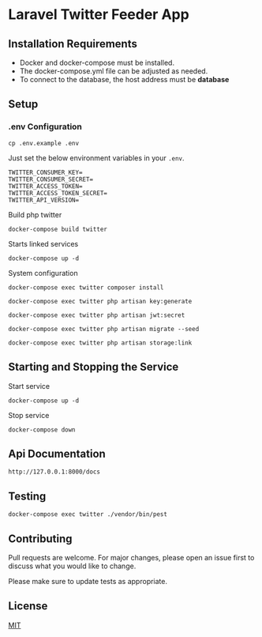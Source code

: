 # Laravel Twitter Feeder App

## Installation Requirements
- Docker and docker-compose must be installed.
- The docker-compose.yml file can be adjusted as needed.
- To connect to the database, the host address must be **database**

## Setup
### .env Configuration

```
cp .env.example .env
```
Just set the below environment variables in your `.env`.

```
TWITTER_CONSUMER_KEY=
TWITTER_CONSUMER_SECRET=
TWITTER_ACCESS_TOKEN=
TWITTER_ACCESS_TOKEN_SECRET=
TWITTER_API_VERSION=
```

Build php twitter
```
docker-compose build twitter
```
Starts linked services
```
docker-compose up -d
```

System configuration
```
docker-compose exec twitter composer install
```
```
docker-compose exec twitter php artisan key:generate
```
```
docker-compose exec twitter php artisan jwt:secret
```
```
docker-compose exec twitter php artisan migrate --seed
```
```
docker-compose exec twitter php artisan storage:link
```

## Starting and Stopping the Service
Start service
```console
docker-compose up -d
```
Stop service
```console
docker-compose down
```

## Api Documentation
```
http://127.0.0.1:8000/docs
```

## Testing
```
docker-compose exec twitter ./vendor/bin/pest
```

## Contributing

Pull requests are welcome. For major changes, please open an issue first to discuss what you would like to change.

Please make sure to update tests as appropriate.

## License

[MIT](https://raw.githubusercontent.com/Bariskau/Amazon-Location-Based-Cookie/main/LICENSE)


